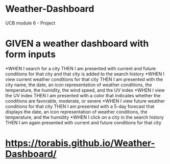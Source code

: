 # Weather-Dashboard
UCB module 6 - Project

# GIVEN a weather dashboard with form inputs
*WHEN I search for a city
THEN I am presented with current and future conditions for that city and that city is added to the search history
*WHEN I view current weather conditions for that city
THEN I am presented with the city name, the date, an icon representation of weather conditions, the temperature, the humidity, the wind speed, and the UV index
*WHEN I view the UV index
THEN I am presented with a color that indicates whether the conditions are favorable, moderate, or severe
*WHEN I view future weather conditions for that city
THEN I am presented with a 5-day forecast that displays the date, an icon representation of weather conditions, the temperature, and the humidity
*WHEN I click on a city in the search history
THEN I am again presented with current and future conditions for that city
# https://torabis.github.io/Weather-Dashboard/
